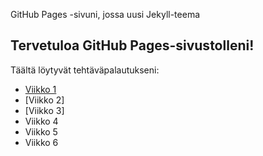 GitHub Pages -sivuni, jossa uusi Jekyll-teema
## Tervetuloa GitHub Pages-sivustolleni!
Täältä löytyvät tehtäväpalautukseni:
- [Viikko 1](index0.html)
- [Viikko 2]
- [Viikko 3]
- Viikko 4
- Viikko 5
- Viikko 6


